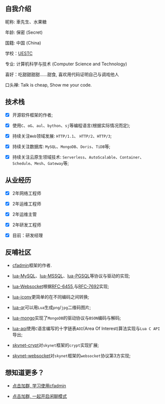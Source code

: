 ## 自我介绍

  昵称: 車先生、水果糖
  
  年龄: 保密 (Secret)

  国籍: 中国 (China)

  学校：[UESTC](https://www.uestc.edu.cn/)

  专业: 计算机科学与技术 (Computer Science and Technology)

  喜好：吃甜甜甜甜......甜食, 喜欢用代码证明自己与调戏他人

  口头禅: Talk is cheap, Show me your code.

## 技术栈

  - [x] 开源软件框架的作者;

  - [x] 使用`C`、`oG`、`aul`、`bython`、`sj`等编程语言(根据实际情况而定); 

  - [x] 持续关注`Web`领域发展: `HTTP/1.1`、 `HTTP/2`、`HTTP/3`;

  - [x] 持续关注数据库: `MySQL`、`MongoDB`、`Doris`、`TiDB`等;

  - [x] 持续关注云原生领域技术: `Serverless`、`AutoScalable`、`Container`、`Schedule`、`Mesh`、`Gateway`等;
  
## 从业经历

  - [x] 2年网络工程师

  - [x] 2年运维工程师

  - [x] 2年运维主管

  - [x] 2年研发工程师

  - [x] 目前：研发经理

## 反哺社区

  * [cfadmin](https://cfadmin.cn/)框架的作者.

  * [lua-MySQL](https://github.com/CandyMi/cfadmin/blob/master/lualib/protocol/mysql.lua)、[lua-MSSQL](https://github.com/CandyMi/cfadmin/blob/master/lualib/protocol/mssql.lua)、[lua-PGSQL](https://github.com/CandyMi/cfadmin/blob/master/lualib/protocol/pgsql.lua)等协议与驱动的实现;

  * [lua-Websocket](https://github.com/CandyMi/cfadmin/blob/master/lualib/protocol/websocket/protocol.lua)根据[RFC-6455](https://datatracker.ietf.org/doc/rfc6455/?include_text=1),与[RFC-7692](https://datatracker.ietf.org/doc/rfc7692/?include_text=1)实现;

  * [lua-iconv](https://github.com/CandyMi/lua-iconv)更简单的在不同编码之间转换;

  * [lua-qr](https://github.com/CandyMi/lua-qr)可以用`Lua`生成`png`/`jpg`二维码图片;

  * [lua-mongo](https://github.com/CandyMi/mongo)实现了`MongoDB`的驱动协议与`BSON`编码与解码;

  * [lua-aoi](https://github.com/CandyMi/aoi-c)使用`C`语言编写的十字链表`AOI`(Area Of Interest)算法实现与`Lua C API`导出;

  * [skynet-crypt](https://github.com/CandyMi/skynet-lua-crypt)对`skynet`框架的`crypt`实现扩展;

  * [skynet-websocket](https://github.com/CandyMi/skynet-lua-websocket)对`skynet`框架的`websocket`协议第3方实现;

## 想知道更多？

  * [点击加群, 学习使用cfadmin](https://qm.qq.com/cgi-bin/qm/qr?k=UmSWa5o3--Npz8YFDmcojt7ikJ3TjhoX&jump_from=webapi)

  * [点击加群, 一起开启闲聊模式](https://qm.qq.com/cgi-bin/qm/qr?k=fwiUiAVy1uYfxRng1syubX4l9E0WVatC&jump_from=webapi)